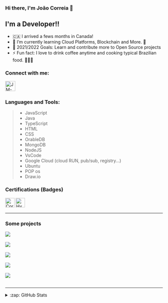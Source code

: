 ### Hi there, I'm João Correia 👋 


## I'm a Developer!!

- 🇨🇦 I arrived a fews months in Canada!
- 🌱 I’m currently learning Cloud Platforms, Blockchain and More.  🤣
- 🥅 2021/2022 Goals: Learn and contribute more to Open Source projects
- ⚡ Fun fact: I love to drink coffee anytime and cooking typical Brazilian food. 🤣🤣🤣

### Connect with me:
<a href="https://www.linkedin.com/in/joaomarcoscorreia/" target="_blank">
<img align="left" alt="JM-Correia | LinkedIn" width="32px" src="https://cdn.jsdelivr.net/npm/simple-icons@v3/icons/linkedin.svg" />
</a>

<br />
<br />

### Languages and Tools:
>
> - JavaScript
> - Java
> - TypeScript
> - HTML
> - CSS
> - OrableDB
> - MongoDB
> - NodeJS
> - VsCode
> - Google Cloud (cloud RUN, pub/sub, registry...)
> - Ubuntu
> - POP os
> - Draw.io
>

### Certifications (Badges)

<img align="left" alt="Corda" width="30px" src="https://images.credly.com/size/340x340/images/c77e8f62-9e1d-44dd-b9a1-427ae26e6f0f/MicrosoftTeams-image__5_.png" />

<img align="left" alt="Hyperledger" width="30px" src="https://images.credly.com/size/340x340/images/fbf6e656-5177-44f8-afe9-5cc7726529cc/IBM_Blockchain_Foundation_for_Developers.png" />
<br />
<br />

---

### Some projects

<a href="https://github.com/Jm-Correia/quality-lib-api">
  <img align="center" src="https://github-readme-stats.vercel.app/api/pin/?username=jm-correia&repo=quality-lib-api&theme=gruvbox" />
</a>

<br />
<br />

<a href="https://github.com/Jm-Correia/project-template">
  <img align="center" src="https://github-readme-stats.vercel.app/api/pin/?username=jm-correia&repo=project-template&theme=gruvbox" />
</a> 

<br />
<br />

<a href="https://github.com/Jm-Correia/DesignPatterns">
  <img align="center" src="https://github-readme-stats.vercel.app/api/pin/?username=jm-correia&repo=DesignPatterns&theme=gruvbox" />
</a> 

<br />
<br />

<a href="https://github.com/Jm-Correia/oxeBoraFazerFeiraBoraBot">
  <img align="center" src="https://github-readme-stats.vercel.app/api/pin/?username=jm-correia&repo=oxeBoraFazerFeiraBoraBot&theme=gruvbox" />
</a> 

<br />
<br />

<a href="https://github.com/Jm-Correia/studies-reactjs">
  <img align="center" src="https://github-readme-stats.vercel.app/api/pin/?username=jm-correia&repo=studies-reactjs&theme=gruvbox" />
</a> 

<br />
<br />

---

<details>
  <summary>:zap: GitHub Stats</summary>

 <img align="left" alt="jm-correia Github Stats" src="https://github-readme-stats.vercel.app/api?username=jm-correia&show_icons=true&hide_border=true&theme=gruvbox"/>

</details>

<br />


